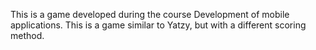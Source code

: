 This is a game developed during the course Development of mobile applications. This is a game similar to Yatzy, but with a different scoring method.
